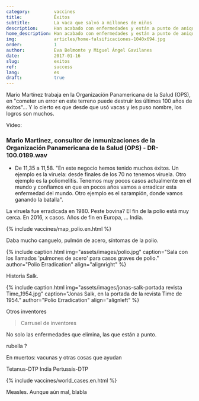 ```yaml
---
category:         vaccines
title:            Éxitos
subtitle:         La vaca que salvó a millones de niños
description:      Han acabado con enfermedades y están a punto de aniquilar otras. Repasamos los logros de las vacunas y sus protagonistas
home_description: Han acabado con enfermedades y están a punto de aniquilar otras. Repasamos los logros de las vacunas y sus protagonistas
img:              articles/home-falsificaciones-1040x694.jpg
order:            1
author:           Eva Belmonte y Miguel Ángel Gavilanes
date:             2017-01-16
slug:             exitos
ref:              success
lang:             es
draft:            true
---
```



<div class="container page-content" markdown="1">
  <div class="page-content-container" markdown="1">

Mario Martínez trabaja en la Organización Panamericana de la Salud (OPS), en "cometer un error en este terreno puede destruir los últimos 100 años de éxitos"... Y lo cierto es que desde que usó vacas y les puso nombre, los logros son muchos. 

Vídeo: 

### Mario Martinez, consultor de inmunizaciones de la Organización Panamericana de la Salud (OPS) - DR-100.0189.wav

* De 11,35 a 11,58. "En este negocio hemos tenido muchos éxitos. Un ejemplo es la viruela: desde finales de los 70 no tenemos viruela. Otro ejemplo es la poliomelitis. Tenemos muy pocos casos actualmente en el mundo y confiamos en que en pocos años vamos a erradicar esta enfermedad del mundo. Otro ejemplo es el sarampión, donde vamos ganando la batalla".

La viruela fue erradicada en 1980. Peste bovina? El fin de la polio está muy cerca. En 2016, x casos. Años de fin en Europa, ... India. 

{% include vaccines/map_polio.en.html %}

Daba mucho canguelo, pulmón de acero, síntomas de la polio. 
 
 {% include caption.html img="assets/images/polio.jpg" caption="Sala con los llamados 'pulmones de acero' para casos graves de polio." author="Polio Erradication" align="alignright" %}

Historia Salk. 

 {% include caption.html img="assets/images/jonas-salk-portada revista Time_1954.jpg" caption="Jonas Salk, en la portada de la revista Time de 1954." author="Polio Erradication" align="alignleft" %}

Otros inventores

> Carrusel de inventores


No solo las enfermedades que elimina, las que están a punto. 

rubella ?

En muertos: vacunas y otras cosas que ayudan

Tetanus-DTP India
Pertussis-DTP

{% include vaccines/world_cases.en.html %}

Measles. Aunque aún mal, blabla

  </div>
</div>